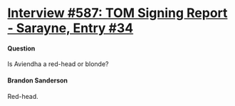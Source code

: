 # [Interview #587: TOM Signing Report - Sarayne, Entry #34](https://www.theoryland.com/intvmain.php?i=587#34)

#### Question

Is Aviendha a red-head or blonde?

#### Brandon Sanderson

Red-head.

